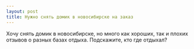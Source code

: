 ```yaml
---
layout: post 
title: Нужно снять домик в новосибирске на заказ
--- 
```

Хочу снять домик в новосибирске, но много как хороших, так и плохих отзывов о разных базах отдыха. Подскажите, кто где отдыхал?
